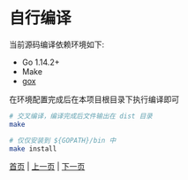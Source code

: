 # 自行编译

当前源码编译依赖环境如下:

- Go 1.14.2+
- Make
- [gox](https://github.com/mitchellh/gox)

在环境配置完成后在本项目根目录下执行编译即可

``` sh
# 交叉编译，编译完成后文件输出在 dist 目录
make

# 仅仅安装到 ${GOPATH}/bin 中
make install
```

[首页](.) | [上一页](05-usage) | [下一页](07-example)
